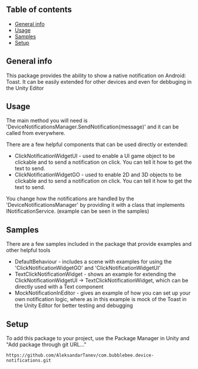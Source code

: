 ## Table of contents
* [General info](#general-info)
* [Usage](#usage)
* [Samples](#samples)
* [Setup](#setup)

## General info
This package provides the ability to show a native notification on Android: Toast.
It can be easily extended for other devices and even for debbuging in the Unity Editor

## Usage
The main method you will need is 'DeviceNotificationsManager.SendNotification(message)' and it can be called from everywhere.

There are a few helpful components that can be used directly or extended:
* ClickNotificationWidgetUI - used to enable a UI game object to be clickable and to send a notification on click. You can tell it how to get the text to send.
* ClickNotificationWidgetGO - used to enable 2D and 3D objects to be clickable and to send a notification on click. You can tell it how to get the text to send.

You change how the notifications are handled by the 'DeviceNotificationsManager' by providing it with a class that implements INotificationService. (example can be seen in the samples)

## Samples
There are a few samples included in the package that provide examples and other helpful tools
* DefaultBehaviour - includes a scene with examples for using the 'ClickNotificationWidgetGO' and 'ClickNotificationWidgetUI'
* TextClickNotificationWidget - shows an example for extending the ClickNotificationWidgetUI -> TextClickNotificationWidget, which can be directly used with a Text component
* MockNotificationInEditor - gives an example of how you can set up your own notification logic, where as in this example is mock of the Toast in the Unity Editor for better testing and debugging
	
## Setup
To add this package to your project, use the Package Manager in Unity and "Add package through git URL..."

```
https://github.com/AleksandarTanev/com.bubblebee.device-notifications.git
```
